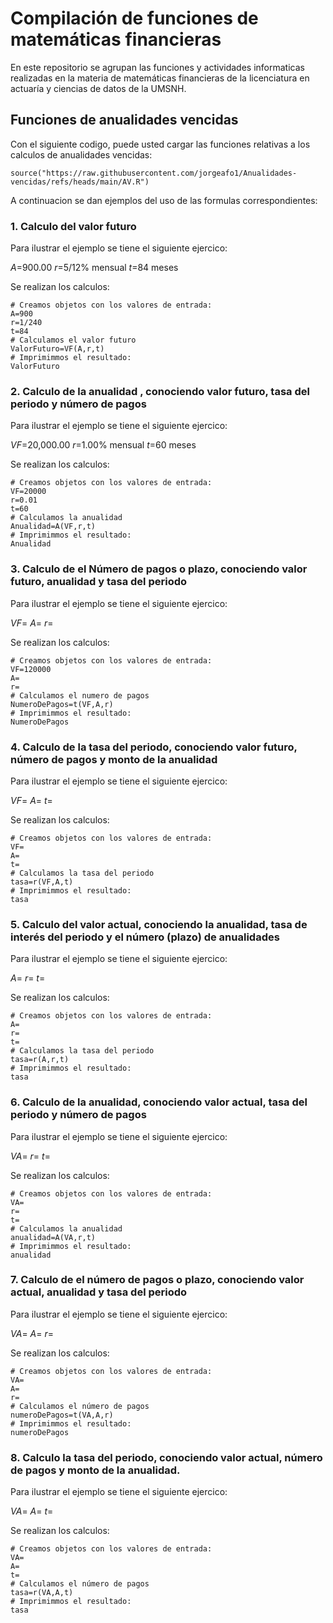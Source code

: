 # Compilación de funciones de matemáticas financieras 

En este repositorio se agrupan las funciones y actividades informaticas realizadas en la materia de matemáticas financieras de la licenciatura en actuaría y ciencias de datos de la UMSNH.

## Funciones de anualidades vencidas 

Con el siguiente codigo, puede usted cargar las funciones relativas a los calculos de anualidades vencidas: 


```{r}
source("https://raw.githubusercontent.com/jorgeafo1/Anualidades-vencidas/refs/heads/main/AV.R")
```

A continuacion se dan ejemplos del uso de las formulas correspondientes:

### 1. Calculo del valor futuro

Para ilustrar el ejemplo se tiene el siguiente ejercico:

$A$=900.00
$r$=5/12% mensual
$t$=84 meses

Se realizan los calculos:

```{r}
# Creamos objetos con los valores de entrada:
A=900
r=1/240
t=84
# Calculamos el valor futuro
ValorFuturo=VF(A,r,t)
# Imprimimmos el resultado: 
ValorFuturo
```

### 2. Calculo de la anualidad , conociendo valor futuro, tasa del periodo y número de pagos

Para ilustrar el ejemplo se tiene el siguiente ejercico:

$VF$=20,000.00
$r$=1.00% mensual
$t$=60 meses

Se realizan los calculos:

```{r}
# Creamos objetos con los valores de entrada:
VF=20000
r=0.01
t=60
# Calculamos la anualidad
Anualidad=A(VF,r,t)
# Imprimimmos el resultado: 
Anualidad
```

### 3. Calculo de el Número de pagos o plazo, conociendo valor futuro, anualidad y tasa del periodo

Para ilustrar el ejemplo se tiene el siguiente ejercico:

$VF$=
$A$=
$r$=

Se realizan los calculos:

```{r}
# Creamos objetos con los valores de entrada:
VF=120000
A=
r=
# Calculamos el numero de pagos
NumeroDePagos=t(VF,A,r)
# Imprimimmos el resultado: 
NumeroDePagos
```

### 4. Calculo de la tasa del periodo, conociendo valor futuro, número de pagos y monto de la anualidad


Para ilustrar el ejemplo se tiene el siguiente ejercico:

$VF$=
$A$=
$t$=

Se realizan los calculos:

```{r}
# Creamos objetos con los valores de entrada:
VF=
A=
t=
# Calculamos la tasa del periodo
tasa=r(VF,A,t)
# Imprimimmos el resultado: 
tasa
```

### 5. Calculo del valor actual, conociendo la anualidad, tasa de interés del periodo y el número (plazo) de anualidades


Para ilustrar el ejemplo se tiene el siguiente ejercico:

$A$=
$r$=
$t$=

Se realizan los calculos:

```{r}
# Creamos objetos con los valores de entrada:
A=
r=
t=
# Calculamos la tasa del periodo
tasa=r(A,r,t)
# Imprimimmos el resultado: 
tasa
```

### 6. Calculo de la anualidad, conociendo valor actual, tasa del periodo y número de pagos

Para ilustrar el ejemplo se tiene el siguiente ejercico:

$VA$=
$r$=
$t$=

Se realizan los calculos:

```{r}
# Creamos objetos con los valores de entrada:
VA=
r=
t=
# Calculamos la anualidad
anualidad=A(VA,r,t)
# Imprimimmos el resultado: 
anualidad
```

### 7. Calculo de el número de pagos o plazo, conociendo valor actual, anualidad y tasa del periodo

Para ilustrar el ejemplo se tiene el siguiente ejercico:

$VA$=
$A$=
$r$=

Se realizan los calculos:

```{r}
# Creamos objetos con los valores de entrada:
VA=
A=
r=
# Calculamos el número de pagos
numeroDePagos=t(VA,A,r)
# Imprimimmos el resultado: 
numeroDePagos
```

### 8. Calculo la tasa del periodo, conociendo valor actual, número de pagos y monto de la anualidad.

Para ilustrar el ejemplo se tiene el siguiente ejercico:

$VA$=
$A$=
$t$=

Se realizan los calculos:

```{r}
# Creamos objetos con los valores de entrada:
VA=
A=
t=
# Calculamos el número de pagos
tasa=r(VA,A,t)
# Imprimimmos el resultado: 
tasa
```
